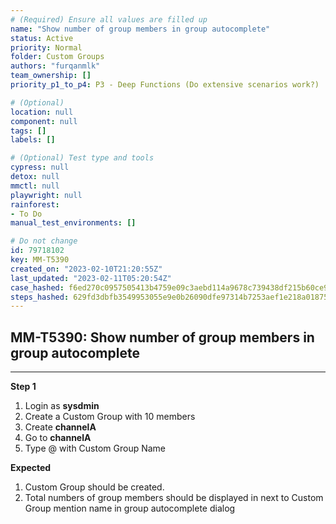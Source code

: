 ```yaml
---
# (Required) Ensure all values are filled up
name: "Show number of group members in group autocomplete"
status: Active
priority: Normal
folder: Custom Groups
authors: "furqanmlk"
team_ownership: []
priority_p1_to_p4: P3 - Deep Functions (Do extensive scenarios work?)

# (Optional)
location: null
component: null
tags: []
labels: []

# (Optional) Test type and tools
cypress: null
detox: null
mmctl: null
playwright: null
rainforest: 
- To Do
manual_test_environments: []

# Do not change
id: 79718102
key: MM-T5390
created_on: "2023-02-10T21:20:55Z"
last_updated: "2023-02-11T05:20:54Z"
case_hashed: f6ed270c0957505413b4759e09c3aebd114a9678c739438df215b60ce961bded0dc27775298f4882ec94fabb184f92d0
steps_hashed: 629fd3dbfb3549953055e9e0b26090dfe97314b7253aef1e218a0187581d64b8fdecf2fb67cfddb2b10c67821d9db76d
---
```


<!-- (Auto-generated) Based on frontmatter's "key" and "name" -->

## MM-T5390: Show number of group members in group autocomplete

---

**Step 1**

1. Login as **sysdmin**
2. Create a Custom Group with 10 members
3. Create **channelA**
4. Go to **channelA**
5. Type @ with Custom Group Name

**Expected**

1. Custom Group should be created.
2. Total numbers of group members should be displayed in next to Custom Group mention name in group autocomplete dialog
